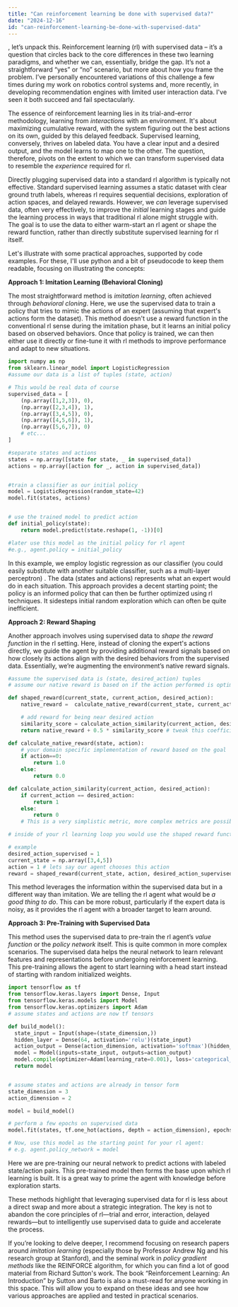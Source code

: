 ```yaml
---
title: "Can reinforcement learning be done with supervised data?"
date: "2024-12-16"
id: "can-reinforcement-learning-be-done-with-supervised-data"
---
```


, let’s unpack this. Reinforcement learning (rl) with supervised data – it’s a question that circles back to the core differences in these two learning paradigms, and whether we can, essentially, bridge the gap. It’s not a straightforward “yes” or “no” scenario, but more about how you frame the problem. I’ve personally encountered variations of this challenge a few times during my work on robotics control systems and, more recently, in developing recommendation engines with limited user interaction data. I've seen it both succeed and fail spectacularly.

The essence of reinforcement learning lies in its trial-and-error methodology, learning from *interactions* with an environment. It's about maximizing cumulative reward, with the system figuring out the best actions on its own, guided by this delayed feedback. Supervised learning, conversely, thrives on labeled data. You have a clear input and a desired output, and the model learns to map one to the other. The question, therefore, pivots on the extent to which we can transform supervised data to resemble the *experience* required for rl.

Directly plugging supervised data into a standard rl algorithm is typically not effective. Standard supervised learning assumes a static dataset with clear ground truth labels, whereas rl requires sequential decisions, exploration of action spaces, and delayed rewards. However, we *can* leverage supervised data, often very effectively, to improve the *initial* learning stages and guide the learning process in ways that traditional rl alone might struggle with. The goal is to use the data to either warm-start an rl agent or shape the reward function, rather than directly substitute supervised learning for rl itself.

Let's illustrate with some practical approaches, supported by code examples. For these, I'll use python and a bit of pseudocode to keep them readable, focusing on illustrating the concepts:

**Approach 1: Imitation Learning (Behavioral Cloning)**

The most straightforward method is *imitation learning*, often achieved through *behavioral cloning*. Here, we use the supervised data to train a policy that tries to mimic the actions of an expert (assuming that expert's actions form the dataset). This method doesn't use a reward function in the conventional rl sense during the imitation phase, but it learns an initial policy based on observed behaviors. Once that policy is trained, we can then either use it directly or fine-tune it with rl methods to improve performance and adapt to new situations.

```python
import numpy as np
from sklearn.linear_model import LogisticRegression
#assume our data is a list of tuples (state, action)

# This would be real data of course
supervised_data = [
    (np.array([1,2,3]), 0),
    (np.array([2,3,4]), 1),
    (np.array([3,4,5]), 0),
    (np.array([4,5,6]), 1),
    (np.array([5,6,7]), 0)
    # etc...
]

#separate states and actions
states = np.array([state for state, _ in supervised_data])
actions = np.array([action for _, action in supervised_data])


#train a classifier as our initial policy
model = LogisticRegression(random_state=42)
model.fit(states, actions)


# use the trained model to predict action
def initial_policy(state):
    return model.predict(state.reshape(1, -1))[0]

#later use this model as the initial policy for rl agent
#e.g., agent.policy = initial_policy

```
In this example, we employ logistic regression as our classifier (you could easily substitute with another suitable classifier, such as a multi-layer perceptron) . The data (states and actions) represents what an expert would do in each situation. This approach provides a decent starting point; the policy is an informed policy that can then be further optimized using rl techniques. It sidesteps initial random exploration which can often be quite inefficient.

**Approach 2: Reward Shaping**

Another approach involves using supervised data to *shape the reward function* in the rl setting. Here, instead of cloning the expert's actions directly, we guide the agent by providing additional reward signals based on how closely its actions align with the desired behaviors from the supervised data. Essentially, we’re augmenting the environment’s native reward signals.

```python
#assume the supervised data is (state, desired_action) tuples
# assume our native reward is based on if the action performed is optimal according to domain

def shaped_reward(current_state, current_action, desired_action):
    native_reward =  calculate_native_reward(current_state, current_action)

    # add reward for being near desired action
    similarity_score = calculate_action_similarity(current_action, desired_action)  # Assuming a simple metric
    return native_reward + 0.5 * similarity_score # tweak this coefficient as needed, balance the influence of the two.

def calculate_native_reward(state, action):
    # your domain specific implementation of reward based on the goal
    if action==0:
        return 1.0
    else:
        return 0.0

def calculate_action_similarity(current_action, desired_action):
    if current_action == desired_action:
        return 1
    else:
        return 0
    # This is a very simplistic metric, more complex metrics are possible in realistic scenarios

# inside of your rl learning loop you would use the shaped reward function instead of your normal reward.

# example
desired_action_supervised = 1
current_state = np.array([3,4,5])
action = 1 # lets say our agent chooses this action
reward = shaped_reward(current_state, action, desired_action_supervised)

```
This method leverages the information within the supervised data but in a different way than imitation. We are telling the rl agent what would be *a good thing to do*. This can be more robust, particularly if the expert data is noisy, as it provides the rl agent with a broader target to learn around.

**Approach 3: Pre-Training with Supervised Data**

This method uses the supervised data to pre-train the rl agent’s *value function* or the *policy network* itself. This is quite common in more complex scenarios. The supervised data helps the neural network to learn relevant features and representations before undergoing reinforcement learning. This pre-training allows the agent to start learning with a head start instead of starting with random initialized weights.

```python
import tensorflow as tf
from tensorflow.keras.layers import Dense, Input
from tensorflow.keras.models import Model
from tensorflow.keras.optimizers import Adam
# assume states and actions are now tf tensors

def build_model():
  state_input = Input(shape=(state_dimension,))
  hidden_layer = Dense(64, activation='relu')(state_input)
  action_output = Dense(action_dimension, activation='softmax')(hidden_layer)  # Output probability dist
  model = Model(inputs=state_input, outputs=action_output)
  model.compile(optimizer=Adam(learning_rate=0.001), loss='categorical_crossentropy') # this can vary based on requirements
  return model


# assume states and actions are already in tensor form
state_dimension = 3
action_dimension = 2

model = build_model()

# perform a few epochs on supervised data
model.fit(states, tf.one_hot(actions, depth = action_dimension), epochs = 10)

# Now, use this model as the starting point for your rl agent:
# e.g. agent.policy_network = model

```

Here we are pre-training our neural network to predict actions with labeled state/action pairs. This pre-trained model then forms the base upon which rl learning is built. It is a great way to prime the agent with knowledge before exploration starts.

These methods highlight that leveraging supervised data for rl is less about a direct swap and more about a strategic integration. The key is not to abandon the core principles of rl—trial and error, interaction, delayed rewards—but to intelligently use supervised data to guide and accelerate the process.

If you’re looking to delve deeper, I recommend focusing on research papers around *imitation learning* (especially those by Professor Andrew Ng and his research group at Stanford), and the seminal work in *policy gradient methods* like the REINFORCE algorithm, for which you can find a lot of good material from Richard Sutton's work. The book “Reinforcement Learning: An Introduction” by Sutton and Barto is also a must-read for anyone working in this space. This will allow you to expand on these ideas and see how various approaches are applied and tested in practical scenarios.
